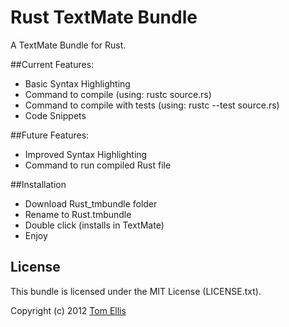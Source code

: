 # Rust TextMate Bundle

A TextMate Bundle for Rust.

##Current Features:

- Basic Syntax Highlighting
- Command to compile (using: rustc source.rs)
- Command to compile with tests (using: rustc --test source.rs)
- Code Snippets

##Future Features:

- Improved Syntax Highlighting
- Command to run compiled Rust file

##Installation

- Download Rust_tmbundle folder
- Rename to Rust.tmbundle
- Double click (installs in TextMate)
- Enjoy




## License

This bundle is licensed under the MIT License (LICENSE.txt).

Copyright (c) 2012 [Tom Ellis](http://www.webmuse.co.uk/)
